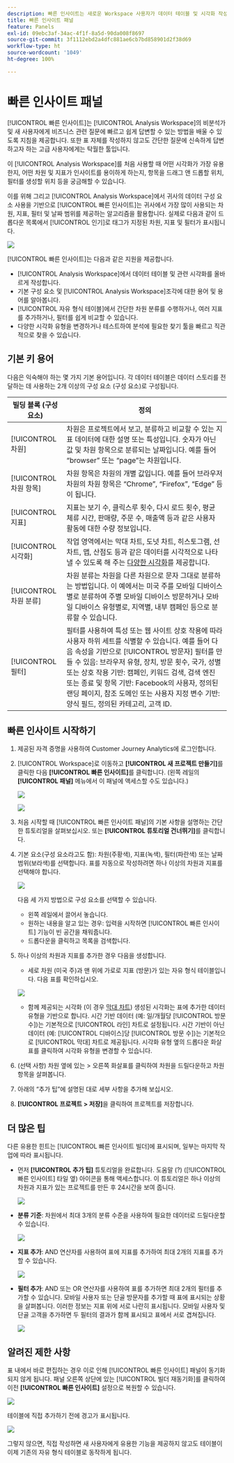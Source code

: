 ```yaml
---
description: 빠른 인사이트는 새로운 Workspace 사용자가 데이터 테이블 및 시각화 작성을 안내하는 도구입니다
title: 빠른 인사이트 패널
feature: Panels
exl-id: 09ebc3af-34ac-4f1f-8a5d-90da008f8697
source-git-commit: 3f1112ebd2a4dfc881ae6cb7bd858901d2f38d69
workflow-type: ht
source-wordcount: '1049'
ht-degree: 100%

---
```


# 빠른 인사이트 패널

[!UICONTROL 빠른 인사이트]는 [!UICONTROL Analysis Workspace]의 비분석가 및 새 사용자에게 비즈니스 관련 질문에 빠르고 쉽게 답변할 수 있는 방법을 배울 수 있도록 지침을 제공합니다. 또한 표 자체를 작성하지 않고도 간단한 질문에 신속하게 답변하고자 하는 고급 사용자에게는 탁월한 툴입니다.

이 [!UICONTROL Analysis Workspace]를 처음 사용할 때 어떤 시각화가 가장 유용한지, 어떤 차원 및 지표가 인사이트를 용이하게 하는지, 항목을 드래그 앤 드롭할 위치, 필터를 생성할 위치 등을 궁금해할 수 있습니다.

이를 위해 그리고 [!UICONTROL Analysis Workspace]에서 귀사의 데이터 구성 요소 사용을 기반으로 [!UICONTROL 빠른 인사이트]는 귀사에서 가장 많이 사용되는 차원, 지표, 필터 및 날짜 범위를 제공하는 알고리즘을 활용합니다. 실제로 다음과 같이 드롭다운 목록에서 [!UICONTROL 인기]로 태그가 지정된 차원, 지표 및 필터가 표시됩니다.

![](assets/popular-tag.png)

[!UICONTROL 빠른 인사이트]는 다음과 같은 지원을 제공합니다.

* [!UICONTROL Analysis Workspace]에서 데이터 테이블 및 관련 시각화를 올바르게 작성합니다.
* 기본 구성 요소 및 [!UICONTROL Analysis Workspace]조각에 대한 용어 및 용어를 알아봅니다.
* [!UICONTROL 자유 형식 테이블]에서 간단한 차원 분류를 수행하거나, 여러 지표를 추가하거나, 필터를 쉽게 비교할 수 있습니다.
* 다양한 시각화 유형을 변경하거나 테스트하여 분석에 필요한 찾기 툴을 빠르고 직관적으로 찾을 수 있습니다.

## 기본 키 용어

다음은 익숙해야 하는 몇 가지 기본 용어입니다. 각 데이터 테이블은 데이터 스토리를 전달하는 데 사용하는 2개 이상의 구성 요소 (구성 요소)로 구성됩니다.

| 빌딩 블록 (구성 요소) | 정의 |
|---|---|
| [!UICONTROL 차원] | 차원은 프로젝트에서 보고, 분류하고 비교할 수 있는 지표 데이터에 대한 설명 또는 특성입니다. 숫자가 아닌 값 및 차원 항목으로 분류되는 날짜입니다. 예를 들어 “browser” 또는 “page”는 차원입니다. |
| [!UICONTROL 차원 항목] | 차원 항목은 차원의 개별 값입니다. 예를 들어 브라우저 차원의 차원 항목은 “Chrome”, “Firefox”, “Edge” 등이 됩니다. |
| [!UICONTROL 지표] | 지표는 보기 수, 클릭스루 횟수, 다시 로드 횟수, 평균 체류 시간, 판매량, 주문 수, 매출액 등과 같은 사용자 활동에 대한 수량 정보입니다. |
| [!UICONTROL 시각화] | 작업 영역에서는 막대 차트, 도넛 차트, 히스토그램, 선 차트, 맵, 산점도 등과 같은 데이터를 시각적으로 나타낼 수 있도록 해 주는 [다양한 시각화](/help/analysis-workspace/visualizations/freeform-analysis-visualizations.md)를 제공합니다. |
| [!UICONTROL 차원 분류] | 차원 분류는 차원을 다른 차원으로 문자 그대로 분류하는 방법입니다. 이 예에서는 미국 주를 모바일 디바이스별로 분류하여 주별 모바일 디바이스 방문하거나 모바일 디바이스 유형별로, 지역별, 내부 캠페인 등으로 분류할 수 있습니다. |
| [!UICONTROL 필터] | 필터를 사용하여 특성 또는 웹 사이트 상호 작용에 따라 사용자 하위 세트를 식별할 수 있습니다. 예를 들어 다음 속성을 기반으로 [!UICONTROL 방문자] 필터를 만들 수 있음: 브라우저 유형, 장치, 방문 횟수, 국가, 성별 또는 상호 작용 기반: 캠페인, 키워드 검색, 검색 엔진 또는 종료 및 항목 기반: Facebook의 사용자, 정의된 랜딩 페이지, 참조 도메인 또는 사용자 지정 변수 기반: 양식 필드, 정의된 카테고리, 고객 ID. |

## 빠른 인사이트 시작하기

1. 제공된 자격 증명을 사용하여 Customer Journey Analytics에 로그인합니다.
1. [!UICONTROL Workspace]로 이동하고 **[!UICONTROL 새 프로젝트 만들기]**&#x200B;를 클릭한 다음 **[!UICONTROL 빠른 인사이트]**&#x200B;를 클릭합니다. (왼쪽 레일의 **[!UICONTROL 패널]** 메뉴에서 이 패널에 액세스할 수도 있습니다.)

   ![](assets/qibuilder.png)

   ![](assets/qi-panel.png)

1. 처음 시작할 때 [!UICONTROL 빠른 인사이트 패널]의 기본 사항을 설명하는 간단한 튜토리얼을 살펴보십시오. 또는 **[!UICONTROL 튜토리얼 건너뛰기]**&#x200B;를 클릭합니다.
1. 기본 요소(구성 요소라고도 함): 차원(주황색), 지표(녹색), 필터(파란색) 또는 날짜 범위(보라색)를 선택합니다. 표를 자동으로 작성하려면 하나 이상의 차원과 지표를 선택해야 합니다.

   ![](assets/qibuilder2.png)

   다음 세 가지 방법으로 구성 요소를 선택할 수 있습니다.
   * 왼쪽 레일에서 끌어서 놓습니다.
   * 원하는 내용을 알고 있는 경우: 입력을 시작하면 [!UICONTROL 빠른 인사이트] 기능이 빈 공간을 채워줍니다.
   * 드롭다운을 클릭하고 목록을 검색합니다.

1. 하나 이상의 차원과 지표를 추가한 경우 다음을 생성합니다.

   * 세로 차원 (미국 주)과 맨 위에 가로로 지표 (방문)가 있는 자유 형식 테이블입니다. 다음 표를 확인하십시오.

   ![](assets/qibuilder3.png)

   * 함께 제공되는 시각화 (이 경우 [막대 차트](/help/analysis-workspace/visualizations/bar.md)) 생성된 시각화는 표에 추가한 데이터 유형을 기반으로 합니다. 시간 기반 데이터 (예: 일/개월당 [!UICONTROL 방문 수])는 기본적으로 [!UICONTROL 라인] 차트로 설정됩니다. 시간 기반이 아닌 데이터 (예: [!UICONTROL 디바이스]당 [!UICONTROL 방문 수])는 기본적으로 [!UICONTROL 막대] 차트로 제공됩니다. 시각화 유형 옆의 드롭다운 화살표를 클릭하여 시각화 유형을 변경할 수 있습니다.

1. (선택 사항) 차원 옆에 있는 > 오른쪽 화살표를 클릭하여 차원을 드릴다운하고 차원 항목을 살펴봅니다.

1. 아래의 “추가 팁”에 설명된 대로 세부 사항을 추가해 보십시오.

1. **[!UICONTROL 프로젝트 > 저장]**&#x200B;을 클릭하여 프로젝트를 저장합니다.

## 더 많은 팁

다른 유용한 힌트는 [!UICONTROL 빠른 인사이트 빌더]에 표시되며, 일부는 마지막 작업에 따라 표시됩니다.

* 먼저 **[!UICONTROL 추가 팁]** 튜토리얼을 완료합니다. 도움말 (?) ([!UICONTROL 빠른 인사이트] 타일 옆) 아이콘을 통해 액세스합니다. 이 튜토리얼은 하나 이상의 차원과 지표가 있는 프로젝트를 만든 후 24시간을 보여 줍니다.

  ![](assets/qibuilder4.png)

* **분류 기준**: 차원에서 최대 3개의 분류 수준을 사용하여 필요한 데이터로 드릴다운할 수 있습니다.

  ![](assets/qibuilder5.png)

* **지표 추가**: AND 연산자를 사용하여 표에 지표를 추가하여 최대 2개의 지표를 추가할 수 있습니다.

  ![](assets/qibuilder6.png)

* **필터 추가**: AND 또는 OR 연산자를 사용하여 표를 추가하면 최대 2개의 필터를 추가할 수 있습니다. 모바일 사용자 또는 단골 방문자를 추가할 때 표에 표시되는 상황을 살펴봅니다. 이러한 정보는 지표 위에 서로 나란히 표시됩니다. 모바일 사용자 및 단골 고객을 추가하면 두 필터의 결과가 함께 표시되고 표에서 서로 겹쳐집니다.

  ![](assets/qibuilder7.png)

## 알려진 제한 사항

표 내에서 바로 편집하는 경우 이로 인해 [!UICONTROL 빠른 인사이트] 패널이 동기화되지 않게 됩니다. 패널 오른쪽 상단에 있는 [!UICONTROL 빌더 재동기화]를 클릭하여 이전 **[!UICONTROL 빠른 인사이트]** 설정으로 복원할 수 있습니다.

![](assets/qibuilder9.png)

테이블에 직접 추가하기 전에 경고가 표시됩니다.

![](assets/qibuilder8.png)

그렇지 않으면, 직접 작성하면 새 사용자에게 유용한 기능을 제공하지 않고도 테이블이 이제 기존의 자유 형식 테이블로 동작하게 됩니다.
